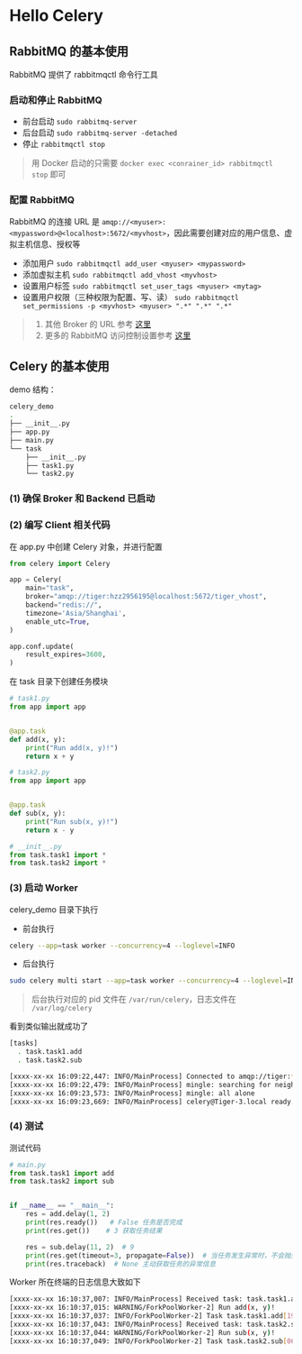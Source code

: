 # Hello Celery

## RabbitMQ 的基本使用

RabbitMQ 提供了 rabbitmqctl 命令行工具

### 启动和停止 RabbitMQ

- 前台启动 `sudo rabbitmq-server`
- 后台启动 `sudo rabbitmq-server -detached`
- 停止 `rabbitmqctl stop`

> 用 Docker 启动的只需要 `docker exec <conrainer_id> rabbitmqctl stop` 即可

### 配置 RabbitMQ

RabbitMQ 的连接 URL 是 `amqp://<myuser>:<mypassword>@<localhost>:5672/<myvhost>`，因此需要创建对应的用户信息、虚拟主机信息、授权等

- 添加用户 `sudo rabbitmqctl add_user <myuser> <mypassword>`
- 添加虚拟主机 `sudo rabbitmqctl add_vhost <myvhost>`
- 设置用户标签 `sudo rabbitmqctl set_user_tags <myuser> <mytag>`
- 设置用户权限（三种权限为配置、写、读） `sudo rabbitmqctl set_permissions -p <myvhost> <myuser> ".*" ".*" ".*"`

> 1. 其他 Broker 的 URL 参考 [这里](https://kombu.readthedocs.io/en/latest/userguide/connections.html#urls)
> 2. 更多的 RabbitMQ 访问控制设置参考 [这里](https://www.rabbitmq.com/admin-guide.html#access-control)

## Celery 的基本使用

demo 结构：

```BASH
celery_demo
.
├── __init__.py
├── app.py
├── main.py
└── task
    ├── __init__.py
    ├── task1.py
    └── task2.py
```

### (1) 确保 Broker 和 Backend 已启动

### (2) 编写 Client 相关代码

在 app.py 中创建 Celery 对象，并进行配置

```python
from celery import Celery

app = Celery(
    main="task",
    broker="amqp://tiger:hzz2956195@localhost:5672/tiger_vhost",
    backend="redis://",
    timezone='Asia/Shanghai',
    enable_utc=True,
)

app.conf.update(
    result_expires=3600,
)
```

在 task 目录下创建任务模块

```python
# task1.py
from app import app


@app.task
def add(x, y):
    print("Run add(x, y)!")
    return x + y

```

```python
# task2.py
from app import app


@app.task
def sub(x, y):
    print("Run sub(x, y)!")
    return x - y
```

```python
# __init__.py
from task.task1 import *
from task.task2 import *
```

### (3) 启动 Worker

celery_demo 目录下执行

- 前台执行

```BASH
celery --app=task worker --concurrency=4 --loglevel=INFO
```

- 后台执行

```BASH
sudo celery multi start --app=task worker --concurrency=4 --loglevel=INFO
```

> 后台执行对应的 pid 文件在 `/var/run/celery`，日志文件在 `/var/log/celery`

看到类似输出就成功了

```BASH
[tasks]
  . task.task1.add
  . task.task2.sub

[xxxx-xx-xx 16:09:22,447: INFO/MainProcess] Connected to amqp://tiger:**@127.0.0.1:5672/tiger_vhost
[xxxx-xx-xx 16:09:22,479: INFO/MainProcess] mingle: searching for neighbors
[xxxx-xx-xx 16:09:23,573: INFO/MainProcess] mingle: all alone
[xxxx-xx-xx 16:09:23,669: INFO/MainProcess] celery@Tiger-3.local ready.
```

### (4) 测试

测试代码

```python
# main.py
from task.task1 import add
from task.task2 import sub


if __name__ == "__main__":
    res = add.delay(1, 2)
    print(res.ready())   # False 任务是否完成
    print(res.get())    # 3 获取任务结果

    res = sub.delay(11, 2)  # 9
    print(res.get(timeout=3, propagate=False))  # 当任务发生异常时，不会抛到应用程序
    print(res.traceback)  # None 主动获取任务的异常信息
```

Worker 所在终端的日志信息大致如下

```BASH
[xxxx-xx-xx 16:10:37,007: INFO/MainProcess] Received task: task.task1.add[190dee0d-df36-4401-8e1d-f427038170ea]
[xxxx-xx-xx 16:10:37,015: WARNING/ForkPoolWorker-2] Run add(x, y)!
[xxxx-xx-xx 16:10:37,037: INFO/ForkPoolWorker-2] Task task.task1.add[190dee0d-df36-4401-8e1d-f427038170ea] succeeded in 0.022642897999999967s: 3
[xxxx-xx-xx 16:10:37,043: INFO/MainProcess] Received task: task.task2.sub[06e7e232-d416-46af-99dc-7eb78909dbe6]
[xxxx-xx-xx 16:10:37,044: WARNING/ForkPoolWorker-2] Run sub(x, y)!
[xxxx-xx-xx 16:10:37,049: INFO/ForkPoolWorker-2] Task task.task2.sub[06e7e232-d416-46af-99dc-7eb78909dbe6] succeeded in 0.005043328999999375s: 9
```
